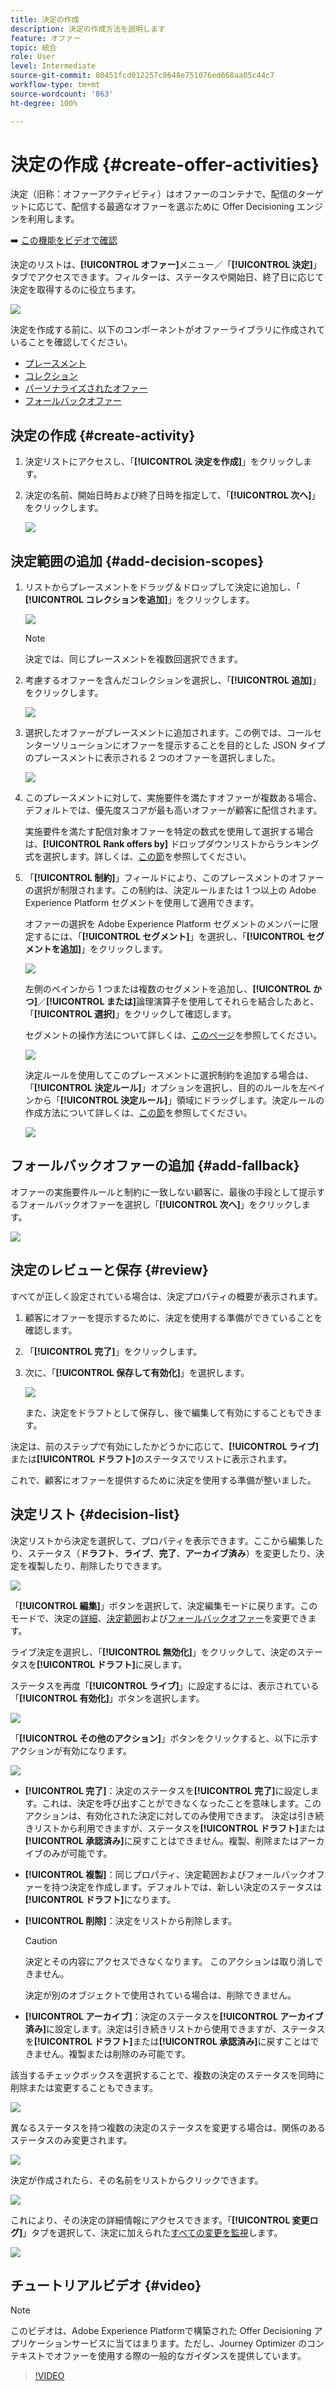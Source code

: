 ```yaml
---
title: 決定の作成
description: 決定の作成方法を説明します
feature: オファー
topic: 統合
role: User
level: Intermediate
source-git-commit: 80451fcd012257c8648e751076ed668aa05c44c7
workflow-type: tm+mt
source-wordcount: '863'
ht-degree: 100%

---
```


# 決定の作成 {#create-offer-activities}

決定（旧称：オファーアクティビティ）はオファーのコンテナで、配信のターゲットに応じて、配信する最適なオファーを選ぶために Offer Decisioning エンジンを利用します。

➡️ [この機能をビデオで確認](#video)

決定のリストは、**[!UICONTROL オファー]**&#x200B;メニュー／「**[!UICONTROL 決定]**」タブでアクセスできます。フィルターは、ステータスや開始日、終了日に応じて決定を取得するのに役立ちます。

![](../../assets/activities-list.png)

決定を作成する前に、以下のコンポーネントがオファーライブラリに作成されていることを確認してください。

* [プレースメント](../offer-library/creating-placements.md)
* [コレクション](../offer-library/creating-collections.md)
* [パーソナライズされたオファー](../offer-library/creating-personalized-offers.md)
* [フォールバックオファー](../offer-library/creating-fallback-offers.md)

## 決定の作成 {#create-activity}

1. 決定リストにアクセスし、「**[!UICONTROL 決定を作成]**」をクリックします。

1. 決定の名前、開始日時および終了日時を指定して、「**[!UICONTROL 次へ]**」をクリックします。

   ![](../../assets/activities-name.png)

## 決定範囲の追加 {#add-decision-scopes}

1. リストからプレースメントをドラッグ＆ドロップして決定に追加し、「 **[!UICONTROL コレクションを追加]**」をクリックします。

   ![](../../assets/activities-placement.png)

   >[!NOTE]
   >
   >決定では、同じプレースメントを複数回選択できます。

1. 考慮するオファーを含んだコレクションを選択し、「**[!UICONTROL 追加]**」をクリックします。

   ![](../../assets/activities-collection.png)

1. 選択したオファーがプレースメントに追加されます。この例では、コールセンターソリューションにオファーを提示することを目的とした JSON タイプのプレースメントに表示される 2 つのオファーを選択しました。

   ![](../../assets/offers-added.png)

1. このプレースメントに対して、実施要件を満たすオファーが複数ある場合、デフォルトでは、優先度スコアが最も高いオファーが顧客に配信されます。

   実施要件を満たす配信対象オファーを特定の数式を使用して選択する場合は、**[!UICONTROL Rank offers by]** ドロップダウンリストからランキング式を選択します。詳しくは、[この節](../offer-activities/configure-offer-selection.md)を参照してください。

1. 「**[!UICONTROL 制約]**」フィールドにより、このプレースメントのオファーの選択が制限されます。この制約は、決定ルールまたは 1 つ以上の Adobe Experience Platform セグメントを使用して適用できます。

   オファーの選択を Adobe Experience Platform セグメントのメンバーに限定するには、「**[!UICONTROL セグメント]**」を選択し、「**[!UICONTROL セグメントを追加]**」をクリックします。

   ![](../../assets/activity_constraint_segment.png)

   左側のペインから 1 つまたは複数のセグメントを追加し、**[!UICONTROL かつ]**／**[!UICONTROL または]**&#x200B;論理演算子を使用してそれらを結合したあと、「**[!UICONTROL 選択]**」をクリックして確認します。

   セグメントの操作方法について詳しくは、[このページ](../../segment/about-segments.md)を参照してください。

   ![](../../assets/activity_constraint_segment2.png)

   決定ルールを使用してこのプレースメントに選択制約を追加する場合は、「**[!UICONTROL 決定ルール]**」オプションを選択し、目的のルールを左ペインから「**[!UICONTROL 決定ルール]**」領域にドラッグします。決定ルールの作成方法について詳しくは、[この節](../offer-library/creating-decision-rules.md)を参照してください。

   ![](../../assets/activity_constraint_rule.png)

## フォールバックオファーの追加 {#add-fallback}

オファーの実施要件ルールと制約に一致しない顧客に、最後の手段として提示するフォールバックオファーを選択し「**[!UICONTROL 次へ]**」をクリックします。

![](../../assets/add-fallback-offer.png)

## 決定のレビューと保存 {#review}

すべてが正しく設定されている場合は、決定プロパティの概要が表示されます。

1. 顧客にオファーを提示するために、決定を使用する準備ができていることを確認します。
1. 「**[!UICONTROL 完了]**」をクリックします。
1. 次に、「**[!UICONTROL 保存して有効化]**」を選択します。

   ![](../../assets/save-activities.png)

   また、決定をドラフトとして保存し、後で編集して有効にすることもできます。

決定は、前のステップで有効にしたかどうかに応じて、**[!UICONTROL ライブ]**&#x200B;または&#x200B;**[!UICONTROL ドラフト]**&#x200B;のステータスでリストに表示されます。

これで、顧客にオファーを提供するために決定を使用する準備が整いました。

## 決定リスト {#decision-list}

決定リストから決定を選択して、プロパティを表示できます。ここから編集したり、ステータス（**ドラフト**、**ライブ**、**完了**、**アーカイブ済み**）を変更したり、決定を複製したり、削除したりできます。

![](../../assets/decision_created.png)

「**[!UICONTROL 編集]**」ボタンを選択して、決定編集モードに戻ります。このモードで、決定の[詳細](#create-activity)、[決定範囲](#add-decision-scopes)および[フォールバックオファー](#add-fallback)を変更できます。

ライブ決定を選択し、「**[!UICONTROL 無効化]**」をクリックして、決定のステータスを&#x200B;**[!UICONTROL ドラフト]**&#x200B;に戻します。

ステータスを再度「**[!UICONTROL ライブ]**」に設定するには、表示されている「**[!UICONTROL 有効化]**」ボタンを選択します。

![](../../assets/decision_activate.png)

「**[!UICONTROL その他のアクション]**」ボタンをクリックすると、以下に示すアクションが有効になります。

![](../../assets/decision_more-actions.png)

* **[!UICONTROL 完了]**：決定のステータスを&#x200B;**[!UICONTROL 完了]**&#x200B;に設定します。これは、決定を呼び出すことができなくなったことを意味します。このアクションは、有効化された決定に対してのみ使用できます。 決定は引き続きリストから利用できますが、ステータスを&#x200B;**[!UICONTROL ドラフト]**&#x200B;または&#x200B;**[!UICONTROL 承認済み]**&#x200B;に戻すことはできません。複製、削除またはアーカイブのみが可能です。

* **[!UICONTROL 複製]**：同じプロパティ、決定範囲およびフォールバックオファーを持つ決定を作成します。デフォルトでは、新しい決定のステータスは&#x200B;**[!UICONTROL ドラフト]**&#x200B;になります。

* **[!UICONTROL 削除]**：決定をリストから削除します。

   >[!CAUTION]
   >
   >決定とその内容にアクセスできなくなります。 このアクションは取り消しできません。
   >
   >決定が別のオブジェクトで使用されている場合は、削除できません。

* **[!UICONTROL アーカイブ]**：決定のステータスを&#x200B;**[!UICONTROL アーカイブ済み]**&#x200B;に設定します。決定は引き続きリストから使用できますが、ステータスを&#x200B;**[!UICONTROL ドラフト]**&#x200B;または&#x200B;**[!UICONTROL 承認済み]**&#x200B;に戻すことはできません。複製または削除のみ可能です。

該当するチェックボックスを選択することで、複数の決定のステータスを同時に削除または変更することもできます。

![](../../assets/decision_multiple-selection.png)

異なるステータスを持つ複数の決定のステータスを変更する場合は、関係のあるステータスのみ変更されます。

![](../../assets/decision_change-status.png)

決定が作成されたら、その名前をリストからクリックできます。

![](../../assets/decision_click-name.png)

これにより、その決定の詳細情報にアクセスできます。「**[!UICONTROL 変更ログ]**」タブを選択して、決定に加えられた[すべての変更を監視](../get-started/user-interface.md#changes-log)します。

![](../../assets/decision_information.png)

## チュートリアルビデオ {#video}

>[!NOTE]
>
>このビデオは、Adobe Experience Platformで構築された Offer Decisioning アプリケーションサービスに当てはまります。ただし、Journey Optimizer のコンテキストでオファーを使用する際の一般的なガイダンスを提供しています。

>[!VIDEO](https://video.tv.adobe.com/v/329606?quality=12)
